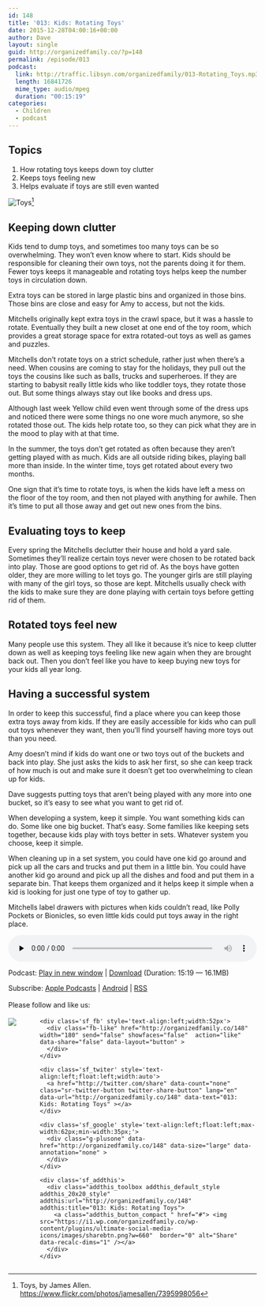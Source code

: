 ```yaml
---
id: 148
title: '013: Kids: Rotating Toys'
date: 2015-12-28T04:00:16+00:00
author: Dave
layout: single
guid: http://organizedfamily.co/?p=148
permalink: /episode/013
podcast:
  link: http://traffic.libsyn.com/organizedfamily/013-Rotating_Toys.mp3
  length: 16841726
  mime_type: audio/mpeg
  duration: "00:15:19"
categories:
  - Children
  - podcast
---
```

## Topics

  1. How rotating toys keeps down toy clutter
  2. Keeps toys feeling new
  3. Helps evaluate if toys are still even wanted

<img src="https://i0.wp.com/organizedfamily.co/wp-content/uploads/2015/12/toys_by_james_allen.jpg?w=660" alt="Toys" data-recalc-dims="1" />[^1] 

## Keeping down clutter

Kids tend to dump toys, and sometimes too many toys can be so overwhelming. They won&#8217;t even know where to start. Kids should be responsible for cleaning their own toys, not the parents doing it for them. Fewer toys keeps it manageable and rotating toys helps keep the number toys in circulation down.

Extra toys can be stored in large plastic bins and organized in those bins. Those bins are close and easy for Amy to access, but not the kids.

Mitchells originally kept extra toys in the crawl space, but it was a hassle to rotate. Eventually they built a new closet at one end of the toy room, which provides a great storage space for extra rotated-out toys as well as games and puzzles.

Mitchells don&#8217;t rotate toys on a strict schedule, rather just when there&#8217;s a need. When cousins are coming to stay for the holidays, they pull out the toys the cousins like such as balls, trucks and superheroes. If they are starting to babysit really little kids who like toddler toys, they rotate those out. But some things always stay out like books and dress ups.

Although last week Yellow child even went through some of the dress ups and noticed there were some things no one wore much anymore, so she rotated those out. The kids help rotate too, so they can pick what they are in the mood to play with at that time.

In the summer, the toys don&#8217;t get rotated as often because they aren&#8217;t getting played with as much. Kids are all outside riding bikes, playing ball more than inside. In the winter time, toys get rotated about every two months.

One sign that it&#8217;s time to rotate toys, is when the kids have left a mess on the floor of the toy room, and then not played with anything for awhile. Then it&#8217;s time to put all those away and get out new ones from the bins.

## Evaluating toys to keep

Every spring the Mitchells declutter their house and hold a yard sale. Sometimes they&#8217;ll realize certain toys never were chosen to be rotated back into play. Those are good options to get rid of. As the boys have gotten older, they are more willing to let toys go. The younger girls are still playing with many of the girl toys, so those are kept. Mitchells usually check with the kids to make sure they are done playing with certain toys before getting rid of them.

## Rotated toys feel new

Many people use this system. They all like it because it&#8217;s nice to keep clutter down as well as keeping toys feeling like new again when they are brought back out. Then you don&#8217;t feel like you have to keep buying new toys for your kids all year long.

## Having a successful system

In order to keep this successful, find a place where you can keep those extra toys away from kids. If they are easily accessible for kids who can pull out toys whenever they want, then you&#8217;ll find yourself having more toys out than you need.

Amy doesn&#8217;t mind if kids do want one or two toys out of the buckets and back into play. She just asks the kids to ask her first, so she can keep track of how much is out and make sure it doesn&#8217;t get too overwhelming to clean up for kids.

Dave suggests putting toys that aren&#8217;t being played with any more into one bucket, so it&#8217;s easy to see what you want to get rid of.

When developing a system, keep it simple. You want something kids can do. Some like one big bucket. That&#8217;s easy. Some families like keeping sets together, because kids play with toys better in sets. Whatever system you choose, keep it simple.

When cleaning up in a set system, you could have one kid go around and pick up all the cars and trucks and put them in a little bin. You could have another kid go around and pick up all the dishes and food and put them in a separate bin. That keeps them organized and it helps keep it simple when a kid is looking for just one type of toy to gather up.

Mitchells label drawers with pictures when kids couldn&#8217;t read, like Polly Pockets or Bionicles, so even little kids could put toys away in the right place.

[^1]:    
    Toys, by James Allen. https://www.flickr.com/photos/jamesallen/7395998056

<div class="powerpress_player" id="powerpress_player_5335">
  <audio class="wp-audio-shortcode" id="audio-148-15" preload="none" style="width: 100%;" controls="controls"><source type="audio/mpeg" src="http://traffic.libsyn.com/organizedfamily/013-Rotating_Toys.mp3?_=15" /><a href="http://traffic.libsyn.com/organizedfamily/013-Rotating_Toys.mp3">http://traffic.libsyn.com/organizedfamily/013-Rotating_Toys.mp3</a></audio>
</div>

<p class="powerpress_links powerpress_links_mp3">
  Podcast: <a href="http://traffic.libsyn.com/organizedfamily/013-Rotating_Toys.mp3" class="powerpress_link_pinw" target="_blank" title="Play in new window" onclick="return powerpress_pinw('http://organizedfamily.co/?powerpress_pinw=148-podcast');" rel="nofollow">Play in new window</a> | <a href="http://traffic.libsyn.com/organizedfamily/013-Rotating_Toys.mp3" class="powerpress_link_d" title="Download" rel="nofollow" download="013-Rotating_Toys.mp3">Download</a> (Duration: 15:19 &#8212; 16.1MB)
</p>

<p class="powerpress_links powerpress_subscribe_links">
  Subscribe: <a href="https://itunes.apple.com/us/podcast/organized-family/id1047979605?mt=2&ls=1#episodeGuid=http%3A%2F%2Forganizedfamily.co%2F%3Fp%3D148" class="powerpress_link_subscribe powerpress_link_subscribe_itunes" title="Subscribe on Apple Podcasts" rel="nofollow">Apple Podcasts</a> | <a href="http://subscribeonandroid.com/organizedfamily.co/feed/podcast" class="powerpress_link_subscribe powerpress_link_subscribe_android" title="Subscribe on Android" rel="nofollow">Android</a> | <a href="http://organizedfamily.co/feed/podcast" class="powerpress_link_subscribe powerpress_link_subscribe_rss" title="Subscribe via RSS" rel="nofollow">RSS</a>
</p>

<div class='sfsi_Sicons' style='width: 100%; display: inline-block; vertical-align: middle; text-align:left'>
  <div style='margin:0px 8px 0px 0px; line-height: 24px'>
    <span>Please follow and like us:</span>
  </div>
  
  <div class='sfsi_socialwpr'>
    <div class='sf_subscrbe' style='text-align:left;float:left;width:64px'>
      <a href="http://www.specificfeeds.com/widget/emailsubscribe/MTc5ODgx/OA==/" target="_blank"><img src="https://i2.wp.com/organizedfamily.co/wp-content/plugins/ultimate-social-media-icons/images/follow_subscribe.png?w=660" data-recalc-dims="1" /></a>
    </div>
    
    <div class='sf_fb' style='text-align:left;width:52px'>
      <div class="fb-like" href="http://organizedfamily.co/148" width="180" send="false" showfaces="false"  action="like" data-share="false" data-layout="button" >
      </div>
    </div>
    
    <div class='sf_twiter' style='text-align:left;float:left;width:auto'>
      <a href="http://twitter.com/share" data-count="none" class="sr-twitter-button twitter-share-button" lang="en" data-url="http://organizedfamily.co/148" data-text="013: Kids: Rotating Toys" ></a>
    </div>
    
    <div class='sf_google' style='text-align:left;float:left;max-width:62px;min-width:35px;'>
      <div class="g-plusone" data-href="http://organizedfamily.co/148" data-size="large" data-annotation="none" >
      </div>
    </div>
    
    <div class='sf_addthis'>
      <div class="addthis_toolbox addthis_default_style addthis_20x20_style" addthis:url="http://organizedfamily.co/148" addthis:title="013: Kids: Rotating Toys">
        <a class="addthis_button_compact " href="#"> <img src="https://i1.wp.com/organizedfamily.co/wp-content/plugins/ultimate-social-media-icons/images/sharebtn.png?w=660"  border="0" alt="Share" data-recalc-dims="1" /></a>
      </div>
    </div>
  </div>
</div>